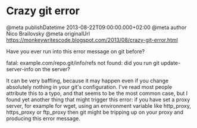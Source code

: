 # Crazy git error

@meta publishDatetime 2013-08-22T09:00:00.000+02:00
@meta author Nico Brailovsky
@meta originalUrl https://monkeywritescode.blogspot.com/2013/08/crazy-git-error.html

Have you ever run into this error message on git before?

fatal: example.com/repo.git/info/refs not found: did you run git update-server-info on the server?

It can be very baffling, because it may happen even if you change absolutely nothing in your git's configuration. I've read most people attribute this to a typo, and that seems to be the most common case, but I found yet another thing that might trigger this error: if you have set a proxy server, for example for wget, using an environment variable like http\_proxy, https\_proxy or ftp\_proxy then git might be tripping up on your proxy and producing this error message.

